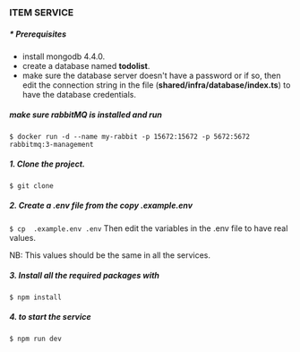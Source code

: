 ### ITEM SERVICE

##### * Prerequisites
- install mongodb 4.4.0.
- create a database named **todolist**.
- make sure the database server doesn't have a password or if so, then edit the connection string in the file (**shared/infra/database/index.ts**) to have the database credentials.

##### make sure rabbitMQ is installed and run 
```$ docker run -d --name my-rabbit -p 15672:15672 -p 5672:5672 rabbitmq:3-management ```
##### 1. Clone the project.

```$ git clone ```

##### 2. Create a .env file from the copy .example.env


```$ cp  .example.env .env```
Then edit the variables in the .env file to have real values.

NB: This values should be the same in all the services.

##### 3. Install all the required packages with
```$ npm install```

##### 4. to start the service
```$ npm run dev```